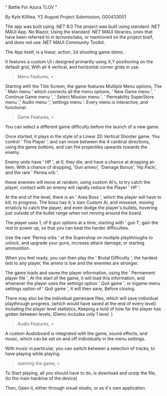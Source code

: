 " Battle For Azura TLOV " 

By Kyle Killilea, 
Y2 August Project Submission,
G00433001

The app was built using .NET 8.0
The project was built using standard .NET MAUI App. No Blazor,
Using the standard .NET MAUI libraries, ones that have been referred to in lectures/labs,
or mentioned on the project breif, and does not use .NET MAUI Community Toolkit.

The App itself, is a linear, action, 2d shooting game demo.

It features a custom UI i designed primarilly using X,Y positioning on the default grid, 
With all 4 vertical, and horizontal corner grids in use.

> Menu Features, <

Starting with the Title Screen, the game features Multiple Menu options, 
The ' Main menu ' which connects all the menu options, ' New Game menu ', ' Continue Game menu ', 
' Select Mission menu ', ' Permability SuperStore menu ',' Audio menu ',' settings menu '.
Every menu is interactive, and functional.


> Game Features, <

You can select a different game difficulty before the launch of a new game.

Once started, it plays in the style of a Linear 2D Vertical Shooter game.
You control ' The Player ', and can move between the 4 cardinal directions,
using the game buttons, and can fire projectiles upwards towards the enemy.

Enemy units have ' HP ', at 0, they die, and have a chance at dropping an item,
With a chance of dropping, 'Gun ammo', 'Damage Bonus', 'Hp Pack', and the rare ' Perma orb '.

these enemies will move at random, using custom AI's, to try catch the player,
contact with an enemy will rapidly reduce the Player ' HP '.

At the end of the level, there is an ' Area Boss ', which the player will have to kill,
to progress. The boss has it;'s own Custom Ai, and moveset, moving erraticly to catch the
player, and even dodge the player's bullets, hovering just outside of the bullet range when
not moving around the board.

The player uses 1, of 6 gun options at a time, starting with ' gun 1', 
gain the rest to power up, so that you can beat the harder difficulties.

Use the rare 'Perma orbs ' at the Supershop on multiple playthroughs to unlock, and 
upgrade your guns, increase attack damage, or starting ammunition.

When you feel ready, you can then play the ' Brutal Difficulty ', the hardest
test to any player, the ammo is low and the enemies are stronger.

The game loads and saves the player information, using the ' Permament player file ',
At the start of the game, it will load this information, and whenever the player uses the settings
option ' Quit game ', or ingame menu settings option of ' Quit game ', it will then save,
Before closing.

There may also be the individual gamesave files, which will save individual playthrough progress, 
(which would have saved at the end of every level) including the player level statistics,
Keeping a hold of how far the player has gotten between levels, 
(Demo includes only 1 level. )

> Audio Features, <

A custom Audioboard is integrated with the game, sound effects, and music,
which can be set on and off individually in the menu settings.

With music in particular, you can switch between a selection of tracks,
to have playing while playing.

> opening the game, <

To Start playing, all you should have to do, is download and unzip the file, 
(to the main hardrive of the device)

Then, Open it, either through visual studio, or as it's own application.



